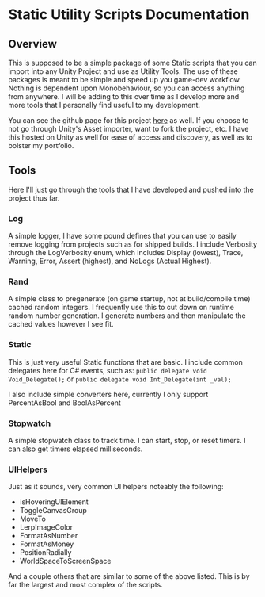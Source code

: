 # Static Utility Scripts Documentation

## Overview
This is supposed to be a simple package of some Static scripts that you can import into any Unity Project and use as Utility Tools. The use of these packages is meant to be simple and speed up you game-dev workflow. Nothing is dependent upon Monobehaviour, so you can access anything from anywhere. I will be adding to this over time as I develop more and more tools that I personally find useful to my development.

You can see the github page for this project [here](https://github.com/cjm399/Unity_UtilityImports) as well. If you choose to not go through Unity's Asset importer, want to fork the project, etc. I have this hosted on Unity as well for ease of access and discovery, as well as to bolster my portfolio.

## Tools
Here I'll just go through the tools that I have developed and pushed into the project thus far.

### Log
A simple logger, I have some pound defines that you can use to easily remove logging from projects such as for shipped builds. I include Verbosity through the LogVerbosity enum, which includes Display (lowest), Trace, Warning, Error, Assert (highest), and NoLogs (Actual Highest).

### Rand
A simple class to pregenerate (on game startup, not at build/compile time) cached random integers. I frequently use this to cut down on runtime random number generation. I generate numbers and then manipulate the cached values however I see fit.

### Static
This is just very useful Static functions that are basic. I include common delegates here for C# events, such as:
`public delegate void Void_Delegate();`
or
`public delegate void Int_Delegate(int _val);`

I also include simple converters here, currently I only support PercentAsBool and BoolAsPercent

### Stopwatch
A simple stopwatch class to track time. I can start, stop, or reset timers. I can also get timers elapsed milliseconds.

### UIHelpers
Just as it sounds, very common UI helpers noteably the following:
* isHoveringUIElement
* ToggleCanvasGroup
* MoveTo
* LerpImageColor
* FormatAsNumber
* FormatAsMoney
* PositionRadially
* WorldSpaceToScreenSpace

And a couple others that are similar to some of the above listed. This is by far the largest and most complex of the scripts.

